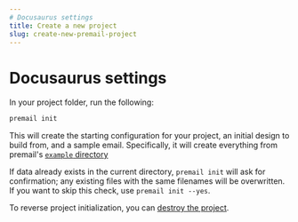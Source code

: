 ```yaml
---
# Docusaurus settings
title: Create a new project
slug: create-new-premail-project
---
```

# Docusaurus settings

In your project folder, run the following:

```sh
premail init
```

This will create the starting configuration for your project, an initial design
to build from, and a sample email. Specifically, it will create everything from premail's [`example` directory](https://github.com/premail/premail/tree/main/src/example)

If data already exists in the current directory, `premail init` will ask for confirmation; any existing files with the same filenames will be overwritten. If you want to skip this check, use `premail init --yes`.

To reverse project initialization, you can [destroy the project](/docs/overview/usage/destroy-project/).
